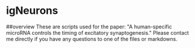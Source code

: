 # igNeurons

##overview
These are scripts used for the paper: "A human-specific microRNA controls the timing of excitatory synaptogenesis."
Please contact me directly if you have any questions to one of the files or markdowns.


